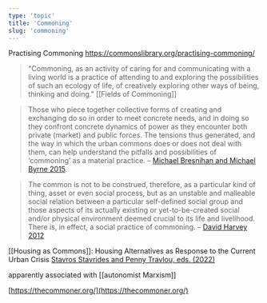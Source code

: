 ```yaml
---
type: 'topic'
title: 'Commoning'
slug: 'commoning'
---
```


Practising Commoning
https://commonslibrary.org/practising-commoning/

>"Commoning, as an activity of caring for and communicating with a living world is a practice of attending to and exploring the possibilities of such an ecology of life, of creatively exploring other ways of being, thinking and doing."
>[[Fields of Commoning]]


>Those who piece together collective forms of creating and exchanging do so in order to meet concrete needs, and in doing so they confront concrete dynamics of power as they encounter both private (market) and public forces. The tensions thus generated, and the way in which the urban commons does or does not deal with them, can help understand the pitfalls and possibilities of ‘commoning’ as a material practice. – [Michael Bresnihan and Michael Byrne 2015](https://core.ac.uk/download/pdf/297035860.pdf).

>The common is not to be construed, therefore, as a particular kind of thing, asset or even social process, but as an unstable and malleable social relation between a particular self-defined social group and those aspects of its actually existing or yet-to-be-created social and/or physical environment deemed crucial to its life and livelihood. There is, in effect, a social practice of commoning. – [David Harvey 2012](https://www.worldcat.org/title/767564397)

[[Housing as Commons]]: Housing Alternatives as Response to the Current Urban Crisis [Stavros Stavrides and Penny Travlou, eds. (2022)](https://doi.org/10.5040/9781350234543)

apparently associated with [[autonomist Marxism]]

[https://thecommoner.org/](https://thecommoner.org/)
